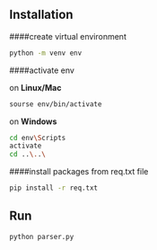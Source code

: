 ## Installation

####create virtual environment
```bash
python -m venv env
```
####activate env 

on **Linux/Mac**

```bash
sourse env/bin/activate
```
on **Windows**
```bash
cd env\Scripts
activate
cd ..\..\
```

####install packages from req.txt file

```bash
pip install -r req.txt
```

## Run

```bash
python parser.py
```